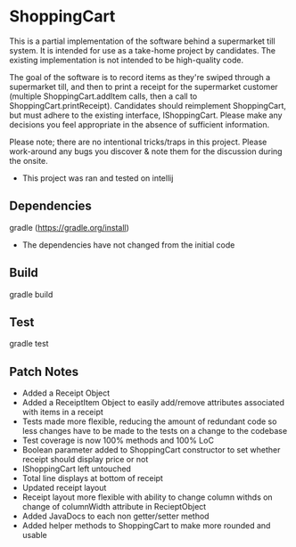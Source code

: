 # ShoppingCart

This is a partial implementation of the software behind a supermarket till system. It is intended for use as a take-home project by candidates. The existing implementation is not intended to be high-quality code.

The goal of the software is to record items as they're swiped through a supermarket till, and then to print a receipt for the supermarket customer (multiple ShoppingCart.addItem calls, then a call to ShoppingCart.printReceipt). Candidates should reimplement ShoppingCart, but must adhere to the existing interface, IShoppingCart. Please make any decisions you feel appropriate in the absence of sufficient information.

Please note; there are no intentional tricks/traps in this project. Please work-around any bugs you discover & note them for the discussion during the onsite.

- This project was ran and tested on intellij

## Dependencies
  gradle (https://gradle.org/install)
  - The dependencies have not changed from the initial code

## Build
  gradle build

## Test
  gradle test

## Patch Notes
- Added a Receipt Object
- Added a ReceiptItem Object to easily add/remove attributes associated with items in a receipt
- Tests made more flexible, reducing the amount of redundant code so less changes have to be made to the tests on a change to the codebase
- Test coverage is now 100% methods and 100% LoC
- Boolean parameter added to ShoppingCart constructor to set whether receipt should display price or not
- IShoppingCart left untouched
- Total line displays at bottom of receipt
- Updated receipt layout
- Receipt layout more flexible with ability to change column withds on change of columnWidth attribute in RecieptObject
- Added JavaDocs to each non getter/setter method
- Added helper methods to ShoppingCart to make more rounded and usable